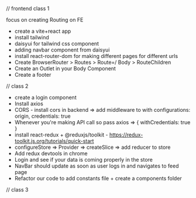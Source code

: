 // frontend class 1

focus on creating Routing on FE 

- create a vite+react app
- install tailwind
- daisyui for tailwind css component
- adding navbar component from daisyui
- install react-router-dom for making different pages for different urls
- Create BrowserRouter > Routes > Route=/ Body > RouteChildren
- Create an Outlet in your Body Component
- Create a footer

// class 2

- create a login component 
- Install axios
- CORS - install cors in backend => add middleware to with configurations: origin, credentials: true
- Whenever you're making API call so pass axios => { withCredentials: true }
- install react-redux + @reduxjs/toolkit - https://redux-toolkit.js.org/tutorials/quick-start
- configureStore => Provider => createSlice => add reducer to store
- Add redux devtools in chrome
- Login and see if your data is coming properly in the store
- NavBar should update as soon as user logs in and navigates to feed page
- Refactor our code to add constants file + create a components folder

// class 3



